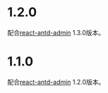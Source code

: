 # 1.2.0

配合[react-antd-admin](https://github.com/jiangxy/react-antd-admin) 1.3.0版本。

# 1.1.0

配合[react-antd-admin](https://github.com/jiangxy/react-antd-admin) 1.2.0版本。
